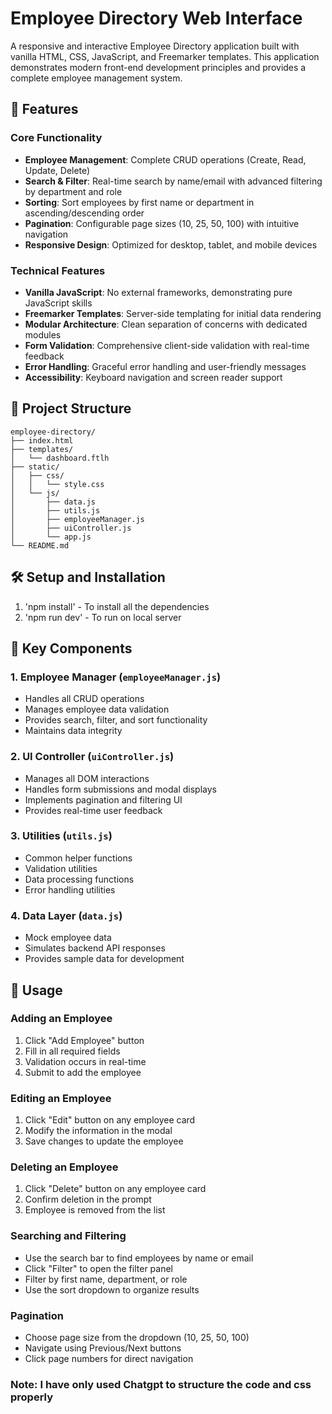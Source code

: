 # Employee Directory Web Interface

A responsive and interactive Employee Directory application built with vanilla HTML, CSS, JavaScript, and Freemarker templates. This application demonstrates modern front-end development principles and provides a complete employee management system.

## 🚀 Features

### Core Functionality
- **Employee Management**: Complete CRUD operations (Create, Read, Update, Delete)
- **Search & Filter**: Real-time search by name/email with advanced filtering by department and role
- **Sorting**: Sort employees by first name or department in ascending/descending order
- **Pagination**: Configurable page sizes (10, 25, 50, 100) with intuitive navigation
- **Responsive Design**: Optimized for desktop, tablet, and mobile devices

### Technical Features
- **Vanilla JavaScript**: No external frameworks, demonstrating pure JavaScript skills
- **Freemarker Templates**: Server-side templating for initial data rendering
- **Modular Architecture**: Clean separation of concerns with dedicated modules
- **Form Validation**: Comprehensive client-side validation with real-time feedback
- **Error Handling**: Graceful error handling and user-friendly messages
- **Accessibility**: Keyboard navigation and screen reader support

## 📁 Project Structure

```
employee-directory/
├── index.html                 
├── templates/
│   └── dashboard.ftlh       
├── static/
│   ├── css/
│   │   └── style.css         
│   └── js/
│       ├── data.js           
│       ├── utils.js          
│       ├── employeeManager.js 
│       ├── uiController.js   
│       └── app.js            
└── README.md                 
```
  
## 🛠️ Setup and Installation
1. 'npm install' - To install all the dependencies
2. 'npm run dev' - To run on local server



## 📱 Key Components

### 1. Employee Manager (`employeeManager.js`)
- Handles all CRUD operations
- Manages employee data validation
- Provides search, filter, and sort functionality
- Maintains data integrity

### 2. UI Controller (`uiController.js`)
- Manages all DOM interactions
- Handles form submissions and modal displays
- Implements pagination and filtering UI
- Provides real-time user feedback

### 3. Utilities (`utils.js`)
- Common helper functions
- Validation utilities
- Data processing functions
- Error handling utilities

### 4. Data Layer (`data.js`)
- Mock employee data
- Simulates backend API responses
- Provides sample data for development

## 🎯 Usage

### Adding an Employee
1. Click "Add Employee" button
2. Fill in all required fields
3. Validation occurs in real-time
4. Submit to add the employee

### Editing an Employee
1. Click "Edit" button on any employee card
2. Modify the information in the modal
3. Save changes to update the employee

### Deleting an Employee
1. Click "Delete" button on any employee card
2. Confirm deletion in the prompt
3. Employee is removed from the list

### Searching and Filtering
- Use the search bar to find employees by name or email
- Click "Filter" to open the filter panel
- Filter by first name, department, or role
- Use the sort dropdown to organize results

### Pagination
- Choose page size from the dropdown (10, 25, 50, 100)
- Navigate using Previous/Next buttons
- Click page numbers for direct navigation


### Note: I have only used Chatgpt to structure the code and css properly 